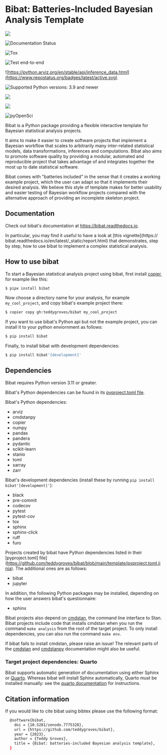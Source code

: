 # Bibat: Batteries-Included Bayesian Analysis Template

![](https://zenodo.org/badge/latestdoi/344553551)

![Documentation Status](https://bibat.readthedocs.io/en/latest/?badge=latest)

![Tox](https://github.com/teddygroves/bibat/actions/workflows/run_tox.yml/badge.svg)

![Test end-to-end](https://github.com/teddygroves/bibat/actions/workflows/test_end_to_end.yml/badge.svg)

![https://python.arviz.org/en/stable/api/inference_data.html](https://www.repostatus.org/badges/latest/active.svg)

![Supported Python versions: 3.9 and newer](https://img.shields.io/badge/python->=3.12-blue.svg)

![](https://badge.fury.io/py/bibat.svg)

![](https://codecov.io/github/teddygroves/bibat/branch/main/graph/badge.svg?token=ck0IKyzP7J)

![pyOpenSci](https://tinyurl.com/y22nb8up)

Bibat is a Python package providing a flexible interactive template for Bayesian
statistical analysis projects.

It aims to make it easier to create software projects that implement a Bayesian
workflow that scales to arbitrarily many inter-related statistical models, data
transformations, inferences and computations. Bibat also aims to promote
software quality by providing a modular, automated and reproducible project that
takes advantage of and integrates together the most up to date statistical
software.

Bibat comes with "batteries included" in the sense that it creates a working
example project, which the user can adapt so that it implements their desired
analysis. We believe this style of template makes for better usability and
easier testing of Bayesian workflow projects compared with the alternative
approach of providing an incomplete skeleton project.

## Documentation

Check out bibat's documentation at <https://bibat.readthedocs.io>.

In particular, you may find it useful to have a look at [this vignette](https:// bibat.readthedocs.io/en/latest/_static/report.html) that demonstrates, step by
step, how to use bibat to implement a complex statistical analysis.

## How to use bibat

To start a Bayesian statistical analysis project using bibat, first install [copier](https://copier.readthedocs.io), for example like this:

```sh
$ pipx install bibat
```

Now choose a directory name for your analysis, for example `my_cool_project`,
and copy bibat's example project there:

```sh
$ copier copy gh:teddygroves/bibat my_cool_project
```

If you want to use bibat's Python api but not the example project, you can
install it to your python enviornment as follows:

```sh
$ pip install bibat
```

Finally, to install bibat with development dependencies:

```sh
$ pip install bibat'[development]'
```

## Dependencies

Bibat requires Python version 3.11 or greater.

Bibat's Python dependencies can be found in its [pyproject.toml file](https://github.com/teddygroves/bibat/blob/main/pyproject.toml).

Bibat's Python dependencies:

- arviz
- cmdstanpy
- copier
- numpy
- pandas
- pandera
- pydantic
- scikit-learn
- stanio
- toml
- xarray
- zarr

Bibat's development dependencies (install these by running `pip install
bibat'[development]'`):

- black
- pre-commit
- codecov
- pytest
- pytest-cov
- tox
- sphinx
- sphinx-click
- ruff
- furo

Projects created by bibat have Python dependencies listed in their [pyproject.toml] file](https://github.com/teddygroves/bibat/blob/main/template/pyproject.toml.jinja). The additional ones are as follows:

- bibat
- jupyter

In addition, the following Python packages may be installed, depending on how
the user answers bibat's questionnaire:

- sphinx

Bibat projects also depend on [cmdstan](https://mc-stan.org/docs/cmdstan-guide/index.html), the command line
interface to Stan. Bibat projects include code that installs cmdstan when you
run the command `make analysis` from the root of the target project. To only install dependencies, you can also run the command `make env`.

If bibat fails to install cmdstan, please raise an issue! The relevant
parts of the [cmdstan](https://mc-stan.org/docs/cmdstan-guide/cmdstan-installation.html) and
[cmdstanpy](https://cmdstanpy.readthedocs.io/en/v1.1.0/installation.html#cmdstan-installation)
documentation might also be useful.

### Target project dependencies: Quarto

Bibat supports automatic generation of documentation using either Sphinx or
[Quarto](https://quarto.org/). Whereas bibat will install Sphinx
automatically, Quarto must be installed manually: see the [quarto
documentation](https://quarto.org/docs/get-started/) for instructions.

## Citation information

If you would like to cite bibat using bibtex please use the following format:


```sh
  @software{bibat,
    doi = {10.5281/zenodo.7775328},
    url = {https://github.com/teddygroves/bibat},
    year = {2023},
    author = {Teddy Groves},
    title = {Bibat: batteries-included Bayesian analysis template},
  }
```
